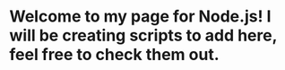 # Welcome to my page for Node.js! I will be creating scripts to add here, feel free to check them out.
